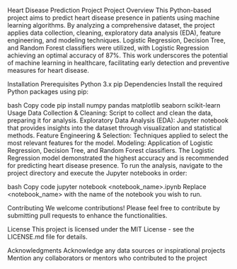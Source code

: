 Heart Disease Prediction Project
Project Overview
This Python-based project aims to predict heart disease presence in patients using machine learning algorithms. By analyzing a comprehensive dataset, the project applies data collection, cleaning, exploratory data analysis (EDA), feature engineering, and modeling techniques. Logistic Regression, Decision Tree, and Random Forest classifiers were utilized, with Logistic Regression achieving an optimal accuracy of 87%. This work underscores the potential of machine learning in healthcare, facilitating early detection and preventive measures for heart disease.

Installation
Prerequisites
Python 3.x
pip
Dependencies
Install the required Python packages using pip:

bash
Copy code
pip install numpy pandas matplotlib seaborn scikit-learn
Usage
Data Collection & Cleaning: Script to collect and clean the data, preparing it for analysis.
Exploratory Data Analysis (EDA): Jupyter notebook that provides insights into the dataset through visualization and statistical methods.
Feature Engineering & Selection: Techniques applied to select the most relevant features for the model.
Modeling: Application of Logistic Regression, Decision Tree, and Random Forest classifiers. The Logistic Regression model demonstrated the highest accuracy and is recommended for predicting heart disease presence.
To run the analysis, navigate to the project directory and execute the Jupyter notebooks in order:

bash
Copy code
jupyter notebook <notebook_name>.ipynb
Replace <notebook_name> with the name of the notebook you wish to run.

Contributing
We welcome contributions! Please feel free to contribute by submitting pull requests to enhance the functionalities.

License
This project is licensed under the MIT License - see the LICENSE.md file for details.

Acknowledgments
Acknowledge any data sources or inspirational projects
Mention any collaborators or mentors who contributed to the project
